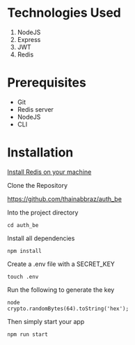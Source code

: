 # Technologies Used

1. NodeJS
2. Express
3. JWT
4. Redis

# Prerequisites

- Git
- Redis server
- NodeJS
- CLI

# Installation

[Install Redis on your machine](https://redis.io/docs/getting-started/installation/)

Clone the Repository

https://github.com/thainabbraz/auth_be

Into the project directory

<code>cd auth_be</code>

Install all dependencies

<code>npm install</code>

Create a .env file with a SECRET_KEY

<code>touch .env</code>

Run the following to generate the key

<code>node</code><br>
<code>crypto.randomBytes(64).toString('hex');</code>

Then simply start your app

<code>npm run start</code>
